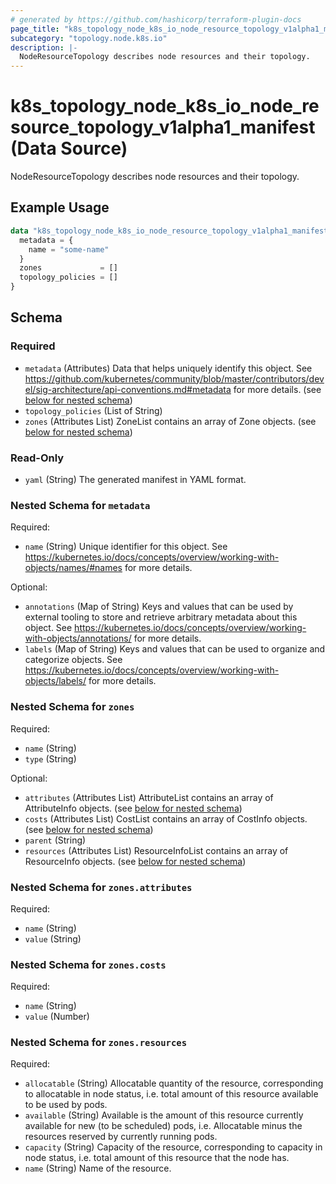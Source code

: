 ```yaml
---
# generated by https://github.com/hashicorp/terraform-plugin-docs
page_title: "k8s_topology_node_k8s_io_node_resource_topology_v1alpha1_manifest Data Source - terraform-provider-k8s"
subcategory: "topology.node.k8s.io"
description: |-
  NodeResourceTopology describes node resources and their topology.
---
```


# k8s_topology_node_k8s_io_node_resource_topology_v1alpha1_manifest (Data Source)

NodeResourceTopology describes node resources and their topology.

## Example Usage

```terraform
data "k8s_topology_node_k8s_io_node_resource_topology_v1alpha1_manifest" "example" {
  metadata = {
    name = "some-name"
  }
  zones             = []
  topology_policies = []
}
```

<!-- schema generated by tfplugindocs -->
## Schema

### Required

- `metadata` (Attributes) Data that helps uniquely identify this object. See https://github.com/kubernetes/community/blob/master/contributors/devel/sig-architecture/api-conventions.md#metadata for more details. (see [below for nested schema](#nestedatt--metadata))
- `topology_policies` (List of String)
- `zones` (Attributes List) ZoneList contains an array of Zone objects. (see [below for nested schema](#nestedatt--zones))

### Read-Only

- `yaml` (String) The generated manifest in YAML format.

<a id="nestedatt--metadata"></a>
### Nested Schema for `metadata`

Required:

- `name` (String) Unique identifier for this object. See https://kubernetes.io/docs/concepts/overview/working-with-objects/names/#names for more details.

Optional:

- `annotations` (Map of String) Keys and values that can be used by external tooling to store and retrieve arbitrary metadata about this object. See https://kubernetes.io/docs/concepts/overview/working-with-objects/annotations/ for more details.
- `labels` (Map of String) Keys and values that can be used to organize and categorize objects. See https://kubernetes.io/docs/concepts/overview/working-with-objects/labels/ for more details.


<a id="nestedatt--zones"></a>
### Nested Schema for `zones`

Required:

- `name` (String)
- `type` (String)

Optional:

- `attributes` (Attributes List) AttributeList contains an array of AttributeInfo objects. (see [below for nested schema](#nestedatt--zones--attributes))
- `costs` (Attributes List) CostList contains an array of CostInfo objects. (see [below for nested schema](#nestedatt--zones--costs))
- `parent` (String)
- `resources` (Attributes List) ResourceInfoList contains an array of ResourceInfo objects. (see [below for nested schema](#nestedatt--zones--resources))

<a id="nestedatt--zones--attributes"></a>
### Nested Schema for `zones.attributes`

Required:

- `name` (String)
- `value` (String)


<a id="nestedatt--zones--costs"></a>
### Nested Schema for `zones.costs`

Required:

- `name` (String)
- `value` (Number)


<a id="nestedatt--zones--resources"></a>
### Nested Schema for `zones.resources`

Required:

- `allocatable` (String) Allocatable quantity of the resource, corresponding to allocatable in node status, i.e. total amount of this resource available to be used by pods.
- `available` (String) Available is the amount of this resource currently available for new (to be scheduled) pods, i.e. Allocatable minus the resources reserved by currently running pods.
- `capacity` (String) Capacity of the resource, corresponding to capacity in node status, i.e. total amount of this resource that the node has.
- `name` (String) Name of the resource.
